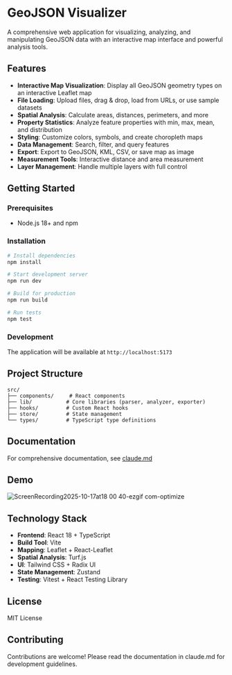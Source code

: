# GeoJSON Visualizer

A comprehensive web application for visualizing, analyzing, and manipulating GeoJSON data with an interactive map interface and powerful analysis tools.

## Features

- **Interactive Map Visualization**: Display all GeoJSON geometry types on an interactive Leaflet map
- **File Loading**: Upload files, drag & drop, load from URLs, or use sample datasets
- **Spatial Analysis**: Calculate areas, distances, perimeters, and more
- **Property Statistics**: Analyze feature properties with min, max, mean, and distribution
- **Styling**: Customize colors, symbols, and create choropleth maps
- **Data Management**: Search, filter, and query features
- **Export**: Export to GeoJSON, KML, CSV, or save map as image
- **Measurement Tools**: Interactive distance and area measurement
- **Layer Management**: Handle multiple layers with full control

## Getting Started

### Prerequisites

- Node.js 18+ and npm

### Installation

```bash
# Install dependencies
npm install

# Start development server
npm run dev

# Build for production
npm run build

# Run tests
npm test
```

### Development

The application will be available at `http://localhost:5173`

## Project Structure

```
src/
├── components/     # React components
├── lib/           # Core libraries (parser, analyzer, exporter)
├── hooks/         # Custom React hooks
├── store/         # State management
└── types/         # TypeScript type definitions
```

## Documentation

For comprehensive documentation, see [claude.md](./claude.md)

## Demo

![ScreenRecording2025-10-17at18 00 40-ezgif com-optimize](https://github.com/user-attachments/assets/a56f0f52-53d0-4da6-a8e3-8b8ece6f2e93)



## Technology Stack

- **Frontend**: React 18 + TypeScript
- **Build Tool**: Vite
- **Mapping**: Leaflet + React-Leaflet
- **Spatial Analysis**: Turf.js
- **UI**: Tailwind CSS + Radix UI
- **State Management**: Zustand
- **Testing**: Vitest + React Testing Library

## License

MIT License

## Contributing

Contributions are welcome! Please read the documentation in claude.md for development guidelines.
